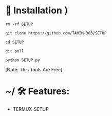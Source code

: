 # 📲 Installation ⟩
```
rm -rf SETUP

git clone https://github.com/TAMIM-303/SETUP

cd SETUP

git pull

python SETUP.py

```
[Note: This Tools Are Free]



# ~/ 🛠 Features:
- TERMUX-SETUP
